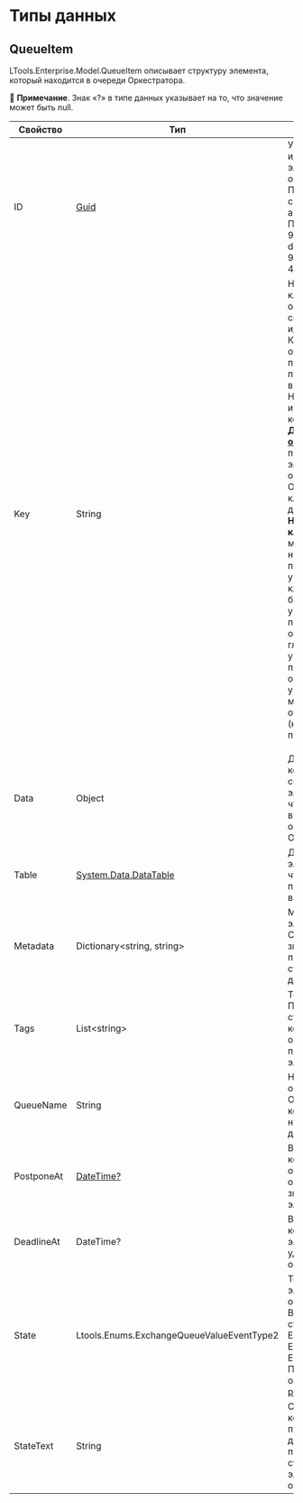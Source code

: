 # Типы данных

## QueueItem

LTools.Enterprise.Model.QueueItem описывает структуру элемента, который находится в очереди Оркестратора.

:small_blue_diamond: **Примечание**. Знак «?» в типе данных указывает на то, что значение может быть null.

| Свойство    | Тип                                                             | Описание             | 
| ----------- | --------------------------------------------------------------- | -------------------- |
| ID          | [Guid](https://docs.microsoft.com/ru-ru/dotnet/api/system.guid?view=net-6.0) | Уникальный идентификатор элемента очереди. Присваивается системой автоматически. Пример: 9127dde8-dcb3-4406-931b-4066d09f1b04
| Key         | String                                                          | Натуральный ключ элемента очереди - его содержательный идентификатор. Ключ, в отличие от ID, присваивается пользователем вручную. Например, при использовании компонента [**Добавить в очередь**](https://docs.primo-rpa.ru/primo-rpa/g_elements/osnovnye-elementy/orkestrator/els_queues/addtoqueue). При просмотре элементов очереди в Оркестраторе ключ будет доступен в поле **Натуральный ключ**. По ключу можно настраивать проверку уникальности: ключ может быть уникальным в пределах одной очереди, глобально-уникальным (в пределах всех очередей), или уникальность может отсутствовать (ключ может повторяться)</p>
| Data        | Object                                                          | Данные, которые содержит элемент - то же, что и **Значение** в интерфейсе очередей Оркестратора
| Table       | [System.Data.DataTable](https://docs.microsoft.com/ru-ru/dotnet/api/system.data.datatable?view=net-5.0) | Данные элемента (то же, что и Data), но представленные в виде таблицы 
| Metadata    | Dictionary\<string, string>                                     | Метаданные элемента. Словарь «Ключ-значение» с произвольными строковыми данными | 
| Tags        | List\<string>                                                   | Теги элемента. Произвольные строки, по которым может осуществляться поиск элементов |
| QueueName   | String                                                          | Название очереди в Оркестраторе, в которой находится данный элемент |
| PostponeAt  | [DateTime?](https://learn.microsoft.com/ru-ru/dotnet/api/system.datetime?view=net-6.0) | Время, до которого откладывается обработка значения элемента |
| DeadlineAt  | DateTime?                                                       | Время, после которого элемент будет удален из очереди |
| State       | Ltools.Enums.ExchangeQueueValueEventType2                       | Текущий статус элемента очереди. Возможные статусы: New, Empty, Success, Error, Business Error и др. Подробнее описаны в [этом разделе](https://docs.primo-rpa.ru/primo-rpa/g_elements/osnovnye-elementy/orkestrator/els_queues/changestatequeue) |
| StateText   | String                                                          | Содержит комментарий пользователя, добавленный при изменении статуса элемента очереди |
